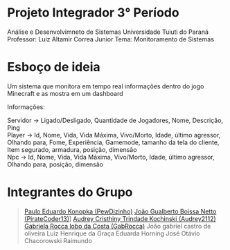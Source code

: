 # Projeto Integrador 3° Período
Análise e Desenvolvimneto de Sistemas
Universidade Tuiuti do Paraná
Professor: Luiz Altamir Correa Junior
Tema: Monitoramento de Sistemas

# Esboço de ideia

Um sistema que monitora em tempo real informações dentro do jogo Minecraft e as mostra em um dashboard

Informações:

Servidor -> Ligado/Desligado, Quantidade de Jogadores, Nome, Descrição, Ping <br>
Player -> Id, Nome, Vida, Vida Máxima, Vivo/Morto, Idade, último agressor, Olhando para, Fome, Experiência, Gamemode, tamanho da tela do cliente, Item segurado, armadura, posição, dimensão<br>
Npc -> Id, Nome, Vida, Vida Máxima, Vivo/Morto, Idade, último agressor, Olhando para, posição, dimensão<br>

# Integrantes do Grupo

> [Paulo Eduardo Konopka (PewDizinho)](https://github.com/PewDizinho)
> [João Gualberto Boissa Netto (PirateCoder13)](https://github.com/PirateCoder13)]
> [Audrey Cristhiny Trindade Kochinski (Audrey2112)](https://github.com/Audrey2112)
> [Gabriela Rocca lobo da Costa (GabRocca)](https://github.com/GabRocca)
> João gabriel castro de oliveira
> Luiz Henrique da Graça
> Eduarda Horning
> José Otávio Chacorowski Raimundo

